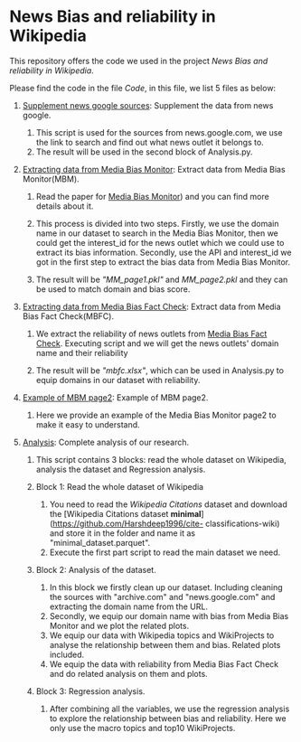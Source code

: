 # News Bias and reliability in Wikipedia

This repository offers the code we used in the project *News Bias and reliability in Wikipedia*.

Please find the code in the file *Code*, in this file, we list 5 files as below:
1. [Supplement news google sources](Code/get_news_google_source.py): Supplement the data from news google.

    1. This script is used for the sources from news.google.com, we use the link to search and find out what news outlet it belongs to.
    2. The result will be used in the second block of Analysis.py.
2. [Extracting data from Media Bias Monitor](Code/get_bais_form_MM.py ): Extract data from Media Bias Monitor(MBM).

    1. Read the paper for [Media Bias Monitor](https://www.aaai.org/ocs/index.php/ICWSM/ICWSM18/paper/viewFile/17878/17020)) and you can find more details about it.

    2. This process is divided into two steps. Firstly, we use the domain name in our dataset to search in the Media Bias Monitor, then we could get the interest_id for the news outlet which we could use to extract its bias information. Secondly, use the API and interest_id we got in the first step to extract the bias data from Media Bias Monitor.
    3. The result will be *"MM_page1.pkl"* and *MM_page2.pkl* and they can be used to match domain and bias score. 

3. [Extracting data from Media Bias Fact Check](Code/get_reliability_form_MBFC.py ): Extract data from Media Bias Fact Check(MBFC).

    1. We extract the reliability of news outlets from [Media Bias Fact Check](https://mediabiasfactcheck.com/). Executing script and we will get the news outlets' domain name and their reliability

    2. The result will be *"mbfc.xlsx"*, which can be used in Analysis.py to equip domains in our dataset with reliability.

4. [Example of MBM page2](Code/example_MBM_page2.txt): Example of MBM page2.

    1. Here we provide an example of the Media Bias Monitor page2 to make it easy to understand.

5. [Analysis](Code/Analysis.py): Complete analysis of our research.

    1. This script contains 3 blocks: read the whole dataset on Wikipedia, analysis the dataset and Regression analysis.
    
    2. Block 1: Read the whole dataset of Wikipedia
        1. You need to read the *Wikipedia Citations* dataset and download the [Wikipedia Citations dataset **minimal**](https://github.com/Harshdeep1996/cite-  classifications-wiki) and store it in the folder and name it as "minimal_dataset.parquet".
        2. Execute the first part script to read the main dataset we need.
    
    3. Block 2: Analysis of the dataset.
        1. In this block we firstly clean up our dataset. Including cleaning the sources with "archive.com" and "news.google.com" and extracting the domain name from the URL.
        2. Secondly, we equip our domain name with bias from Media Bias Monitor and we plot the related plots.
        3. We equip our data with Wikipedia topics and WikiProjects to analyse the relationship between them and bias. Related plots included.
        4. We equip the data with reliability from Media Bias Fact Check and do related analysis on them and plots.
    
    4. Block 3: Regression analysis.
         1. After combining all the variables, we use the regression analysis to explore the relationship between bias and reliability. Here we only use the macro topics and top10 WikiProjects. 
